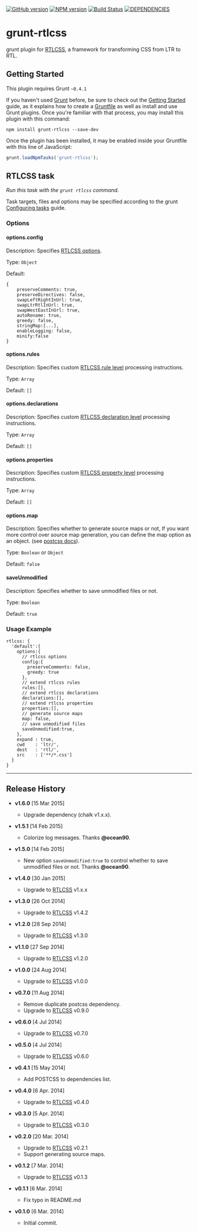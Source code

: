 [![GitHub version](https://badge.fury.io/gh/MohammadYounes%2Fgrunt-rtlcss.svg)](http://badge.fury.io/gh/MohammadYounes%2Fgrunt-rtlcss)
[![NPM version](https://badge.fury.io/js/grunt-rtlcss.svg)](http://badge.fury.io/js/grunt-rtlcss)
[![Build Status](https://travis-ci.org/MohammadYounes/grunt-rtlcss.svg?branch=master)](https://travis-ci.org/MohammadYounes/grunt-rtlcss)
[![DEPENDENCIES](https://david-dm.org/MohammadYounes/grunt-rtlcss.svg)](https://david-dm.org/MohammadYounes/grunt-rtlcss)

grunt-rtlcss
============
grunt plugin for [RTLCSS], a framework for transforming CSS from LTR to RTL.


## Getting Started
This plugin requires Grunt `~0.4.1`

If you haven't used [Grunt](http://gruntjs.com/) before, be sure to check out the [Getting Started](http://gruntjs.com/getting-started) guide, as it explains how to create a [Gruntfile](http://gruntjs.com/sample-gruntfile) as well as install and use Grunt plugins. Once you're familiar with that process, you may install this plugin with this command:

```shell
npm install grunt-rtlcss --save-dev
```

Once the plugin has been installed, it may be enabled inside your Gruntfile with this line of JavaScript:

```js
grunt.loadNpmTasks('grunt-rtlcss');
```



## RTLCSS task
_Run this task with the `grunt rtlcss` command._

Task targets, files and options may be specified according to the grunt [Configuring tasks](http://gruntjs.com/configuring-tasks) guide.

### Options

#### options.config
Description: Specifies [RTLCSS options](https://github.com/MohammadYounes/rtlcss#options-object).

Type: `Object`

Default:

```JS
{
	preserveComments: true,
	preserveDirectives: false,
	swapLeftRightInUrl: true,
	swapLtrRtlInUrl: true,
	swapWestEastInUrl: true,
	autoRename: true,
	greedy: false,
	stringMap:[...],
	enableLogging: false,
	minify:false
}
```

#### options.rules
Description: Specifies custom [RTLCSS rule level](https://github.com/MohammadYounes/rtlcss#rules-array) processing instructions.

Type: `Array`

Default: `[]`


#### options.declarations
Description: Specifies custom [RTLCSS declaration level](https://github.com/MohammadYounes/rtlcss#declarations-array) processing instructions.

Type: `Array`

Default: `[]`


#### options.properties
Description: Specifies custom [RTLCSS property level](https://github.com/MohammadYounes/rtlcss#properties-array) processing instructions.

Type: `Array`

Default: `[]`


#### options.map
Description: Specifies whether to generate source maps or not, If you want more control over source map generation, you can define the map option as an object. (see [postcss docs](https://github.com/postcss/postcss/blob/master/docs/source-maps.md#options)).

Type: `Boolean` or `Object`

Default: `false`

#### saveUnmodified
Description: Specifies whether to save unmodified files or not.

Type: `Boolean`

Default: `true`


### Usage Example

```JS
rtlcss: {
  'default':{
	options:{
	  // rtlcss options  
	  config:{
	  	preserveComments: false,
	  	greedy: true
	  },
	  // extend rtlcss rules
	  rules:[],
	  // extend rtlcss declarations
	  declarations:[],
	  // extend rtlcss properties
	  properties:[],
	  // generate source maps
	  map: false,
	  // save unmodified files
	  saveUnmodified:true,
	},
	expand : true,
	cwd    : 'ltr/',
	dest   : 'rtl/',
	src    : ['**/*.css']
  }
}
```


[RTLCSS]: https://github.com/MohammadYounes/rtlcss

-------

## Release History
* **v1.6.0** [15 Mar 2015]
	* Upgrade dependency (chalk v1.x.x).

* **v1.5.1** [14 Feb 2015]
	* Colorize log messages. Thanks **@ocean90**.

* **v1.5.0** [14 Feb 2015]
	* New option `saveUnmodified:true` to control whether to save unmodified files or not. Thanks **@ocean90**.

* **v1.4.0** [30 Jan 2015]
	* Upgrade to [RTLCSS] v1.x.x

* **v1.3.0** [26 Oct 2014]
	* Upgrade to [RTLCSS] v1.4.2

* **v1.2.0** [28 Sep 2014]
  * Upgrade to [RTLCSS] v1.3.0

* **v1.1.0** [27 Sep 2014]
  * Upgrade to [RTLCSS] v1.2.0

* **v1.0.0** [24 Aug 2014]
  * Upgrade to [RTLCSS] v1.0.0

* **v0.7.0** [11 Aug 2014]
  * Remove duplicate postcss dependency.
  * Upgrade to [RTLCSS] v0.9.0

* **v0.6.0** [4 Jul 2014]
  * Upgrade to [RTLCSS] v0.7.0

* **v0.5.0** [4 Jul 2014]
  * Upgrade to [RTLCSS] v0.6.0

* **v0.4.1** [15 May 2014]
  * Add POSTCSS to dependencies list.

* **v0.4.0** [6 Apr. 2014]
  * Upgrade to [RTLCSS] v0.4.0

* **v0.3.0** [5 Apr. 2014]
  * Upgrade to [RTLCSS] v0.3.0

* **v0.2.0** [20 Mar. 2014]
  * Upgrade to [RTLCSS] v0.2.1
  * Support generating source maps.

* **v0.1.2** [7 Mar. 2014]
  * Upgrade to [RTLCSS] v0.1.3

* **v0.1.1** [6 Mar. 2014]
  * Fix typo in README.md

* **v0.1.0** [6 Mar. 2014]
  * Initial commit.

